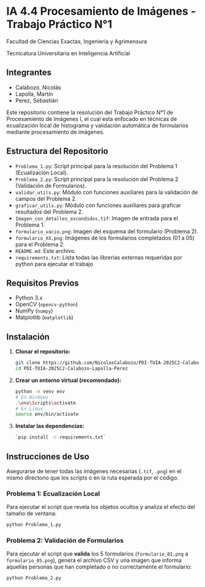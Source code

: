 # IA 4.4 Procesamiento de Imágenes - Trabajo Práctico N°1
 Facultad de Ciencias Exactas, Ingeniería y Agrimensura
 
 Tecnicatura Universitaria en Inteligencia Artificial

## Integrantes

* Calabozo, Nicolás
* Lapolla, Martín
* Perez, Sebastián

Este repositorio contiene la resolución del Trabajo Práctico N°1 de Procesamiento de Imágenes I, el cual esta enfocado en técnicas de ecualización local de histograma y validación automática de formularios mediante procesamiento de imágenes.

## Estructura del Repositorio

* `Problema_1.py`: Script principal para la resolución del Problema 1 (Ecualización Local).
* `Problema_2.py`: Script principal para la resolución del Problema 2 (Validación de Formularios).
* `validar_utils.py`: Módulo con funciones auxiliares para la validación de campos del Problema 2.
* `graficar_utils.py`: Módulo con funciones auxiliares para graficar resultados del Problema 2.
* `Imagen_con_detalles_escondidos.tif`: Imagen de entrada para el Problema 1.
* `formulario_vacio.png`: Imagen del esquema del formulario (Problema 2).
* `formulario_XX.png`: Imágenes de los formularios completados (01 a 05) para el Problema 2.
* `README.md`: Este archivo.
* `requirements.txt`: Lista todas las librerias externas requeridas por python para ejecutar el trabajo

## Requisitos Previos

* Python 3.x
* OpenCV (`opencv-python`)
* NumPy (`numpy`)
* Matplotlib (`matplotlib`)

## Instalación

1.  **Clonar el repositorio:**
    ```bash
    git clone https://github.com/NicolasCalabozo/PDI-TUIA-2025C2-Calabozo-Lapolla-Perez
    cd PDI-TUIA-2025C2-Calabozo-Lapolla-Perez
    ```
2.  **Crear un entorno virtual (recomendado):**
    ```bash
    python -m venv env
    # En Windows
    .\env\Scripts\activate
    # En Linux
    source env/bin/activate
    ```
3.  **Instalar las dependencias:**
    ```bash
    `pip install -r requirements.txt`
    ```

## Instrucciones de Uso

Asegurarse de tener todas las imágenes necesarias (`.tif`, `.png`) en el mismo directorio que los scripts o en la ruta esperada por el código.

### Problema 1: Ecualización Local

Para ejecutar el script que revela los objetos ocultos y analiza el efecto del tamaño de ventana:

```bash
python Problema_1.py
```

### Problema 2: Validación de Formularios

Para ejecutar el script que **valida** los 5 formularios (`formulario_01.png` a `formulario_05.png`), genera el archivo CSV y una imagen que informa aquellas personas que han 
completado o no correctamente el formulario:

```bash
python Problema_2.py
